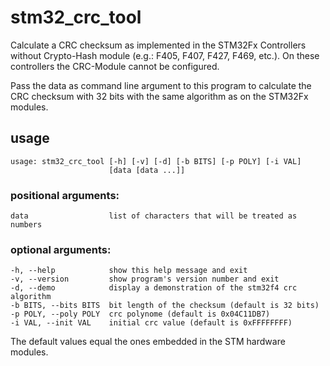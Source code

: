 # stm32_crc_tool
Calculate a CRC checksum as implemented in the STM32Fx Controllers without Crypto-Hash module (e.g.: F405, F407, F427, F469, etc.). On these controllers the CRC-Module cannot be configured.

Pass the data as command line argument to this program to calculate the CRC checksum with 32 bits with the same algorithm as on the STM32Fx modules.
 
## usage
    usage: stm32_crc_tool [-h] [-v] [-d] [-b BITS] [-p POLY] [-i VAL]
                          [data [data ...]]
### positional arguments:
    data                  list of characters that will be treated as numbers

### optional arguments:
    -h, --help            show this help message and exit
    -v, --version         show program's version number and exit
    -d, --demo            display a demonstration of the stm32f4 crc algorithm
    -b BITS, --bits BITS  bit length of the checksum (default is 32 bits)
    -p POLY, --poly POLY  crc polynome (default is 0x04C11DB7)
    -i VAL, --init VAL    initial crc value (default is 0xFFFFFFFF)

The default values equal the ones embedded in the STM hardware modules.
